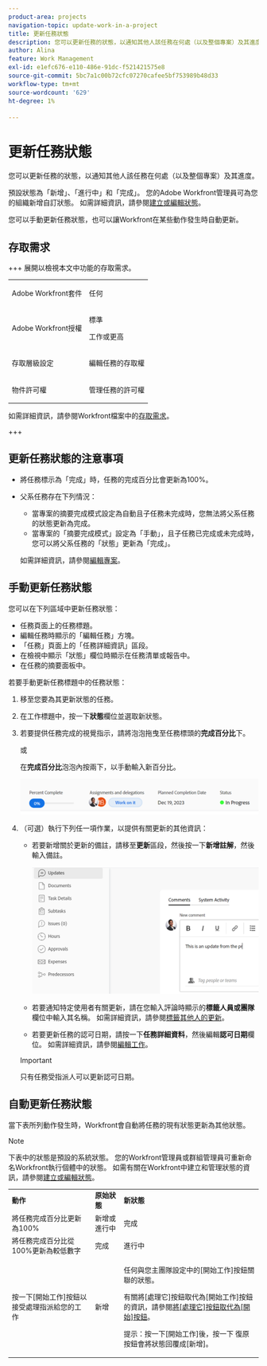 ```yaml
---
product-area: projects
navigation-topic: update-work-in-a-project
title: 更新任務狀態
description: 您可以更新任務的狀態，以通知其他人該任務在何處（以及整個專案）及其進度。
author: Alina
feature: Work Management
exl-id: e1efc676-e110-486e-91dc-f521421575e8
source-git-commit: 5bc7a1c00b72cfc07270cafee5bf753989b48d33
workflow-type: tm+mt
source-wordcount: '629'
ht-degree: 1%

---
```


# 更新任務狀態

<!--Audited: 10/2024-->

您可以更新任務的狀態，以通知其他人該任務在何處（以及整個專案）及其進度。

預設狀態為「新增」、「進行中」和「完成」。 您的Adobe Workfront管理員可為您的組織新增自訂狀態。 如需詳細資訊，請參閱[建立或編輯狀態](../../../administration-and-setup/customize-workfront/creating-custom-status-and-priority-labels/create-or-edit-a-status.md)。

您可以手動更新任務狀態，也可以讓Workfront在某些動作發生時自動更新。

## 存取需求

+++ 展開以檢視本文中功能的存取需求。 

<table style="table-layout:auto"> 
 <col> 
 <col> 
 <tbody> 
  <tr> 
   <td role="rowheader">Adobe Workfront套件</td> 
   <td> <p>任何</p> </td> 
  </tr> 
  <tr> 
   <td role="rowheader">Adobe Workfront授權</td> 
   <td> <p>標準</p> 
   <p>工作或更高</p>
   </td> 
  </tr> 
  <tr> 
   <td role="rowheader">存取層級設定</td> 
   <td> <p>編輯任務的存取權</p>  </td> 
  </tr> 
  <tr> 
   <td role="rowheader">物件許可權</td> 
   <td> <p>管理任務的許可權</p> </td> 
  </tr> 
 </tbody> 
</table>

如需詳細資訊，請參閱Workfront檔案中的[存取需求](/help/quicksilver/administration-and-setup/add-users/access-levels-and-object-permissions/access-level-requirements-in-documentation.md)。

+++

<!--Old:

<table style="table-layout:auto"> 
 <col> 
 <col> 
 <tbody> 
  <tr> 
   <td role="rowheader">Adobe Workfront plan</td> 
   <td> <p>Any</p> </td> 
  </tr> 
  <tr> 
   <td role="rowheader">Adobe Workfront license</td> 
   <td> <p>New: Standard</p> 
   Or
   <p>Current: Work or higher</p>
   </td> 
  </tr> 
  <tr> 
   <td role="rowheader">Access level configurations</td> 
   <td> <p>Edit access to Tasks</p>  </td> 
  </tr> 
  <tr> 
   <td role="rowheader">Object permissions</td> 
   <td> <p>Manage permissions to the task</p> </td> 
  </tr> 
 </tbody> 
</table>-->

## 更新任務狀態的注意事項

* 將任務標示為「完成」時，任務的完成百分比會更新為100%。
* 父系任務存在下列情況：
   * 當專案的摘要完成模式設定為自動且子任務未完成時，您無法將父系任務的狀態更新為完成。
   * 當專案的「摘要完成模式」設定為「手動」，且子任務已完成或未完成時，您可以將父系任務的「狀態」更新為「完成」。

  如需詳細資訊，請參閱[編輯專案](../manage-projects/edit-projects.md)。

## 手動更新任務狀態

您可以在下列區域中更新任務狀態：

* 任務頁面上的任務標題。
* 編輯任務時顯示的「編輯任務」方塊。
* 「任務」頁面上的「任務詳細資訊」區段。
* 在檢視中顯示「狀態」欄位時顯示在任務清單或報告中。
* 在任務的摘要面板中。

若要手動更新任務標題中的任務狀態：

1. 移至您要為其更新狀態的任務。
1. 在工作標題中，按一下&#x200B;**狀態**&#x200B;欄位並選取新狀態。
1. 若要提供任務完成的視覺指示，請將泡泡拖曳至任務標頭的&#x200B;**完成百分比**&#x200B;下。

   或

   在&#x200B;**完成百分比**&#x200B;泡泡內按兩下，以手動輸入新百分比。

   ![](assets/percent-complete-status-widgets-task-header.png)

1. （可選）執行下列任一項作業，以提供有關更新的其他資訊：

   * 若要新增關於更新的備註，請移至&#x200B;**更新**&#x200B;區段，然後按一下&#x200B;**新增註解**，然後輸入備註。

     ![正在新增更新至工作](assets/add-update-to-task.png)

   * 若要通知特定使用者有關更新，請在您輸入評論時顯示的&#x200B;**標籤人員或團隊**&#x200B;欄位中輸入其名稱。 如需詳細資訊，請參閱[標籤其他人的更新](/help/quicksilver/workfront-basics/updating-work-items-and-viewing-updates/tag-others-on-updates.md)。
   * 若要更新任務的認可日期，請按一下&#x200B;**任務詳細資料**，然後編輯&#x200B;**認可日期**&#x200B;欄位。 如需詳細資訊，請參閱[編輯工作](/help/quicksilver/manage-work/tasks/manage-tasks/edit-tasks.md)。


   >[!IMPORTANT]
   >
   >  只有任務受指派人可以更新認可日期。

<!--old functionality in old commenting: 

1. Go to a task that you are assigned to for which you want to update the status.
1. Click the **Status** field in the task header and select a new status. 
1. (Optional) Do any of the following to provide additional information about the update, then click **Update** or, if the task has the **Complete** status, click **Done:**

   * To add a note about the update, go to the **Updates** area and click **Start a new update**, then type your note.  

   * To notify certain users about the update, type their names in the **Notify** box that appears when you type a note about the update. For more information, see [Tag others on updates](../../../workfront-basics/updating-work-items-and-viewing-updates/tag-others-on-updates.md). 
   * To update the condition of the task, click **Select Condition** to the right of the **Notify** box (these appear when you type a note about the update), then select the condition that best reflects the current condition of the task.
   
   * To update the Commit Date of the task, expand the **Commit Date** drop-down calendar, and select a new Commit Date. 
   * To provide a visual indication of task completion, drag the bubble under Percent Complete or double-click it to enter a percent value.   
     ![](assets/drag-the-progress-bar-350x155.png)-->

## 自動更新任務狀態

當下表所列動作發生時，Workfront會自動將任務的現有狀態更新為其他狀態。

>[!NOTE]
>
>下表中的狀態是預設的系統狀態。 您的Workfront管理員或群組管理員可重新命名Workfront執行個體中的狀態。 如需有關在Workfront中建立和管理狀態的資訊，請參閱[建立或編輯狀態](../../../administration-and-setup/customize-workfront/creating-custom-status-and-priority-labels/create-or-edit-a-status.md)。

<table style="table-layout:auto"> 
 <col> 
 <col> 
 <col> 
 <tbody> 
  <tr> 
   <td><b>動作</b></td> 
   <td><b>原始狀態</b></td> 
   <td><b>新狀態</b></td> 
  </tr> 
  <tr> 
   <td>將任務完成百分比更新為100%</td> 
   <td>新增或進行中</td> 
   <td>完成</td> 
  </tr> 
  <tr> 
   <td>將任務完成百分比從100%更新為較低數字</td> 
   <td>完成</td> 
   <td>進行中</td> 
  </tr> 
  <tr data-mc-conditions=""> 
   <td><span>按一下[開始工作]按鈕以接受處理指派給您的工作</span> </td> 
   <td><span>新增</span> </td> 
   <td> <p>任何與您主團隊設定中的[開始工作]按鈕關聯的狀態。</p> <p>有關將[處理它]按鈕取代為[開始工作]按鈕的資訊，請參閱<span href="../../../people-teams-and-groups/create-and-manage-teams/work-on-it-button-to-start-button.md"><a href="../../../people-teams-and-groups/create-and-manage-teams/work-on-it-button-to-start-button.md" class="MCXref xref">將[處理它]按鈕取代為[開始]按鈕</a></span>。</p> <p>提示：按一下[開始工作]後，<span>按一下</span> <span data-mc-conditions="QuicksilverOrClassic.Quicksilver">復原按鈕</span>會將狀態回覆成[新增]。 </p> </td> 
  </tr> 
 </tbody> 
</table>
